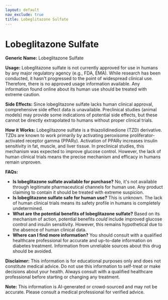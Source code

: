 ```yaml
---
layout: default
nav_exclude: true
title: Lobeglitazone Sulfate
---
```


# Lobeglitazone Sulfate

**Generic Name:** Lobeglitazone Sulfate

**Usage:**  Lobeglitazone sulfate is not currently approved for use in humans by any major regulatory agency (e.g., FDA, EMA).  While research has been conducted, it hasn't progressed to the point of widespread clinical use.  Therefore, there is no approved usage information available.  Any information found online about its human use should be treated with extreme caution.

**Side Effects:** Since lobeglitazone sulfate lacks human clinical approval, comprehensive side effect data is unavailable.  Preclinical studies (animal models) may provide some indications of potential side effects, but these cannot be directly extrapolated to humans without proper clinical trials.

**How it Works:**  Lobeglitazone sulfate is a thiazolidinedione (TZD) derivative.  TZDs are known to work primarily by activating peroxisome proliferator-activated receptor gamma (PPARγ).  Activation of PPARγ increases insulin sensitivity in fat, muscle, and liver tissue.  In preclinical studies, this mechanism was expected to improve glucose control. However,  the lack of human clinical trials means the precise mechanism and efficacy in humans remain unproven.

**FAQs:**

* **Is lobeglitazone sulfate available for purchase?** No, it's not available through legitimate pharmaceutical channels for human use. Any product claiming to contain it should be treated with extreme suspicion.
* **Is lobeglitazone sulfate safe for human use?**  This is unknown.  The lack of human clinical trials means its safety profile in humans is completely undetermined.
* **What are the potential benefits of lobeglitazone sulfate?** Based on its mechanism of action, potential benefits *could* include improved glucose control and insulin sensitivity.  However, this remains hypothetical due to the absence of human clinical data.
* **Where can I find more information?**  You should consult with a qualified healthcare professional for accurate and up-to-date information on diabetes treatment.  Information from unreliable sources about this drug should be avoided.


**Disclaimer:** This information is for educational purposes only and does not constitute medical advice.  Do not use this information to self-treat or make decisions about your health. Always consult with a qualified healthcare professional before starting or changing any treatment.


**Note:** This information is AI-generated or crowd-sourced and may not be accurate. Please consult a medical professional for verified advice.